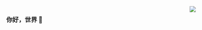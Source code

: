 <img align="right" src="https://github-readme-stats.vercel.app/api?username=EylinX&show_icons=true&icon_color=CE1D2D&text_color=718096&bg_color=ffffff&hide_title=true" />


### 你好，世界 👋

<!--
**EylinX/EylinX** is a ✨ _special_ ✨ repository because its `README.md` (this file) appears on your GitHub profile.

Here are some ideas to get you started:

- 🔭 I’m currently working on ...
- 🌱 I’m currently learning ...
- 👯 I’m looking to collaborate on ...
- 🤔 I’m looking for help with ...
- 💬 Ask me about ...
- 📫 How to reach me: ...
- 😄 Pronouns: ...
- ⚡ Fun fact: ...

- :orange_book: 
- :hammer: 
- :ram: 
- :meat_on_bone: 

-->
